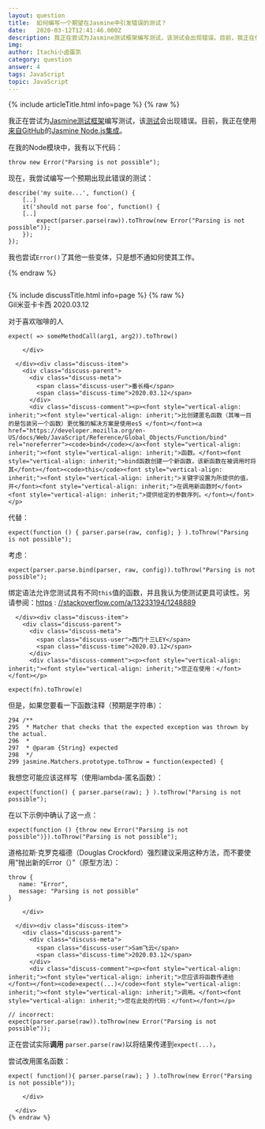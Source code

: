 ```yaml
---
layout: question
title:  如何编写一个期望在Jasmine中引发错误的测试？
date:   2020-03-12T12:41:46.000Z
description: 我正在尝试为Jasmine测试框架编写测试，该测试会出现错误。目前，我正在使用来自GitHub的Jasmine Node.js集成。在我的Node模块...
img: 
author: Itachi小卤蛋凯
category: question
answer: 4
tags: JavaScript
topic: JavaScript
---
```

<div class="article-root">
  <div class="article">
    {% include articleTitle.html info=page %}
    {% raw %}
    <div class="article-content"><p><font style="vertical-align: inherit;"><font style="vertical-align: inherit;">我正在尝试为</font></font><a href="http://jasmine.github.io/" rel="noreferrer"><font style="vertical-align: inherit;"><font style="vertical-align: inherit;">Jasmine测试框架</font></font></a><font style="vertical-align: inherit;"><font style="vertical-align: inherit;">编写测试，该</font><a href="http://jasmine.github.io/" rel="noreferrer"><font style="vertical-align: inherit;">测试</font></a><font style="vertical-align: inherit;">会出现错误。</font><font style="vertical-align: inherit;">目前，我正在使用</font></font><a href="https://github.com/sconover/jasmine-node" rel="noreferrer"><font style="vertical-align: inherit;"><font style="vertical-align: inherit;">来自GitHub</font></font></a><font style="vertical-align: inherit;"><font style="vertical-align: inherit;">的</font><a href="https://github.com/sconover/jasmine-node" rel="noreferrer"><font style="vertical-align: inherit;">Jasmine Node.js集成</font></a><font style="vertical-align: inherit;">。</font></font></p>

<p><font style="vertical-align: inherit;"><font style="vertical-align: inherit;">在我的Node模块中，我有以下代码：</font></font></p>

<pre><code>throw new Error("Parsing is not possible");
</code></pre>

<p><font style="vertical-align: inherit;"><font style="vertical-align: inherit;">现在，我尝试编写一个预期出现此错误的测试：</font></font></p>

<pre><code>describe('my suite...', function() {<font></font>
    [..]<font></font>
    it('should not parse foo', function() {<font></font>
    [..]<font></font>
        expect(parser.parse(raw)).toThrow(new Error("Parsing is not possible"));<font></font>
    });<font></font>
});<font></font>
</code></pre>

<p><font style="vertical-align: inherit;"><font style="vertical-align: inherit;">我也尝试</font></font><code>Error()</code><font style="vertical-align: inherit;"><font style="vertical-align: inherit;">了其他一些变体，只是想不通如何使其工作。</font></font></p></div>
    {% endraw %}
  </div>
  <p style="height: 0;width:0;overflow: hidden;"> 第1334篇《如何编写一个期望在Jasmine中引发错误的测试？》来自Winter(https://github.com/aiyld/aiyld.github.io)的站点</p>
  <div class="discuss-wrapper">
    {% include discussTitle.html info=page %}
    {% raw %}
    <div class="discuss-item">
        <div class="discuss-parent">
          <div class="discuss-meta">
            <span class="discuss-user">Gil米亚卡卡西</span>
            <span class="discuss-time">2020.03.12</span>
          </div>
          <div class="discuss-comment"><p><font style="vertical-align: inherit;"><font style="vertical-align: inherit;">对于喜欢咖啡的人</font></font></p>

<pre><code>expect( =&gt; someMethodCall(arg1, arg2)).toThrow()
</code></pre></div>
        </div>
        
      </div><div class="discuss-item">
        <div class="discuss-parent">
          <div class="discuss-meta">
            <span class="discuss-user">番长梅</span>
            <span class="discuss-time">2020.03.12</span>
          </div>
          <div class="discuss-comment"><p><font style="vertical-align: inherit;"><font style="vertical-align: inherit;">比创建匿名函数（其唯一目的是包装另一个函数）更优雅的解决方案是使用es5 </font></font><a href="https://developer.mozilla.org/en-US/docs/Web/JavaScript/Reference/Global_Objects/Function/bind" rel="noreferrer"><code>bind</code></a><font style="vertical-align: inherit;"><font style="vertical-align: inherit;">函数。</font><font style="vertical-align: inherit;">bind函数创建一个新函数，该新函数在被调用时将其</font></font><code>this</code><font style="vertical-align: inherit;"><font style="vertical-align: inherit;">关键字设置为所提供的值，并</font><font style="vertical-align: inherit;">在调用新函数时</font><font style="vertical-align: inherit;">提供给定的参数序列。</font></font></p>

<p><font style="vertical-align: inherit;"><font style="vertical-align: inherit;">代替：</font></font></p>

<p><code>expect(function () { parser.parse(raw, config); } ).toThrow("Parsing is not possible");</code></p>

<p><font style="vertical-align: inherit;"><font style="vertical-align: inherit;">考虑：</font></font></p>

<p><code>expect(parser.parse.bind(parser, raw, config)).toThrow("Parsing is not possible");</code></p>

<p><font style="vertical-align: inherit;"><font style="vertical-align: inherit;">绑定语法允许您测试具有不同</font></font><code>this</code><font style="vertical-align: inherit;"><font style="vertical-align: inherit;">值的</font><font style="vertical-align: inherit;">函数</font><font style="vertical-align: inherit;">，并且我认为使测试更具可读性。</font><font style="vertical-align: inherit;">另请参阅：</font><a href="https://stackoverflow.com/a/13233194/1248889"><font style="vertical-align: inherit;">https</font></a><font style="vertical-align: inherit;"> : </font></font><a href="https://stackoverflow.com/a/13233194/1248889"><font style="vertical-align: inherit;"><font style="vertical-align: inherit;">//stackoverflow.com/a/13233194/1248889</font></font></a></p></div>
        </div>
        
      </div><div class="discuss-item">
        <div class="discuss-parent">
          <div class="discuss-meta">
            <span class="discuss-user">西门十三LEY</span>
            <span class="discuss-time">2020.03.12</span>
          </div>
          <div class="discuss-comment"><p><font style="vertical-align: inherit;"><font style="vertical-align: inherit;">您正在使用：</font></font></p>

<pre><code>expect(fn).toThrow(e)
</code></pre>

<p><font style="vertical-align: inherit;"><font style="vertical-align: inherit;">但是，如果您要看一下函数注释（预期是字符串）：</font></font></p>

<pre><code>294 /**<font></font>
295  * Matcher that checks that the expected exception was thrown by the actual.<font></font>
296  *<font></font>
297  * @param {String} expected<font></font>
298  */<font></font>
299 jasmine.Matchers.prototype.toThrow = function(expected) {<font></font>
</code></pre>

<p><font style="vertical-align: inherit;"><font style="vertical-align: inherit;">我想您可能应该这样写（使用lambda-匿名函数）：</font></font></p>

<pre><code>expect(function() { parser.parse(raw); } ).toThrow("Parsing is not possible");
</code></pre>

<p><font style="vertical-align: inherit;"><font style="vertical-align: inherit;">在以下示例中确认了这一点：</font></font></p>

<pre><code>expect(function () {throw new Error("Parsing is not possible")}).toThrow("Parsing is not possible");
</code></pre>

<p><font style="vertical-align: inherit;"><font style="vertical-align: inherit;">道格拉斯·克罗克福德（Douglas Crockford）强烈建议采用这种方法，而不要使用“抛出新的Error（）”（原型方法）：</font></font></p>

<pre><code>throw {<font></font>
   name: "Error",<font></font>
   message: "Parsing is not possible"<font></font>
}<font></font>
</code></pre></div>
        </div>
        
      </div><div class="discuss-item">
        <div class="discuss-parent">
          <div class="discuss-meta">
            <span class="discuss-user">Sam飞云</span>
            <span class="discuss-time">2020.03.12</span>
          </div>
          <div class="discuss-comment"><p><font style="vertical-align: inherit;"><font style="vertical-align: inherit;">您应该将函数传递给</font></font><code>expect(...)</code><font style="vertical-align: inherit;"><font style="vertical-align: inherit;">调用。</font><font style="vertical-align: inherit;">您在此处的代码：</font></font></p>

<pre><code>// incorrect:<font></font>
expect(parser.parse(raw)).toThrow(new Error("Parsing is not possible"));<font></font>
</code></pre>

<p><font style="vertical-align: inherit;"><font style="vertical-align: inherit;">正在尝试实际</font></font><strong><font style="vertical-align: inherit;"><font style="vertical-align: inherit;">调用</font></font></strong> <code>parser.parse(raw)</code><font style="vertical-align: inherit;"><font style="vertical-align: inherit;">以将结果传递到</font></font><code>expect(...)</code><font style="vertical-align: inherit;"><font style="vertical-align: inherit;">，</font></font></p>

<p><font style="vertical-align: inherit;"><font style="vertical-align: inherit;">尝试改用匿名函数：</font></font></p>

<pre><code>expect( function(){ parser.parse(raw); } ).toThrow(new Error("Parsing is not possible"));
</code></pre></div>
        </div>
        
      </div>
    {% endraw %}
  </div>
<div>
